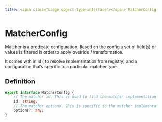 ```yaml
---
title: <span class="badge object-type-interface"></span> MatcherConfig
---
```

# <span class="badge object-type-interface"></span> MatcherConfig

Matcher is a predicate configuration. Based on the config a set of field(s) or values is filtered in order to apply override / transformation.

It comes with in id ( to resolve implementation from registry) and a configuration that’s specific to a particular matcher type.

## Definition

```typescript
export interface MatcherConfig {
	// The matcher id. This is used to find the matcher implementation from registry.
	id: string;
	// The matcher options. This is specific to the matcher implementation.
	options?: any;
}

```
